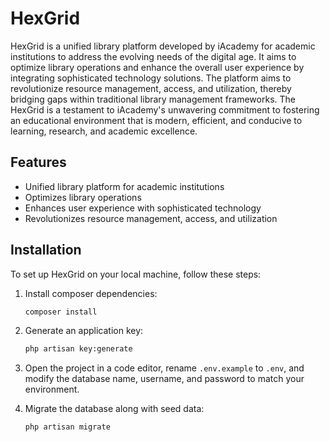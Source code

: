 # HexGrid

HexGrid is a unified library platform developed by iAcademy for academic institutions to address the evolving needs of the digital age. It aims to optimize library operations and enhance the overall user experience by integrating sophisticated technology solutions. The platform aims to revolutionize resource management, access, and utilization, thereby bridging gaps within traditional library management frameworks. The HexGrid is a testament to iAcademy's unwavering commitment to fostering an educational environment that is modern, efficient, and conducive to learning, research, and academic excellence.

## Features
- Unified library platform for academic institutions
- Optimizes library operations
- Enhances user experience with sophisticated technology
- Revolutionizes resource management, access, and utilization

## Installation

To set up HexGrid on your local machine, follow these steps:

1. Install composer dependencies:
    ```sh
    composer install
    ```

2. Generate an application key:
    ```sh
    php artisan key:generate
    ```

3. Open the project in a code editor, rename `.env.example` to `.env`, and modify the database name, username, and password to match your environment.

4. Migrate the database along with seed data:
    ```sh
    php artisan migrate
